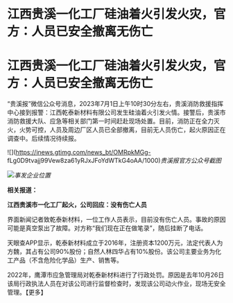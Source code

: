 # 江西贵溪一化工厂硅油着火引发火灾，官方：人员已安全撤离无伤亡

# 江西贵溪一化工厂硅油着火引发火灾，官方：人员已安全撤离无伤亡

“贵溪报”微信公众号消息，2023年7月1日上午10时30分左右，贵溪消防救援指挥中心接到报警：江西乾泰新材料有限公司发生硅油着火引发火情。接警后，贵溪市消防救援大队、应急等相关部门第一时间赶赴现场处置。目前，消防正在全力灭火，火势可控，人员及周边厂区人员已全部撤离，目前无人员伤亡，起火原因正在调查中。后续情况待续报。

![](https://inews.gtimg.com/news_bt/OMRpkMGg-
fLg0D9tvajj99Vew8za61yRJxJFoYdWTkG4oAA/1000)_贵溪报官方公众号截图_

![](https://inews.gtimg.com/news_bt/O08NhWkxh7bVhG3gWpW60aNfxBUSlcMn-9TIEO_YmPtuAAA/1000)_事发企业位置_

**相关报道：**

**江西贵溪市一化工厂起火，公司回应：没有伤亡人员**

界面新闻记者致乾泰新材料，一位工作人员表示，目前没有伤亡人员。事故的原因可能是真空泵出了故障。对方称“我们现在正在做笔录”，随后挂断了电话。

天眼查APP显示，乾泰新材料成立于2016年，注册资本1200万元，法定代表人为方魏，其占有公司90%股份；自然人林四华占有10%股份。该公司主要业务为化工产品（不含危险化学品）生产、销售等。

2022年，鹰潭市应急管理局对乾泰新材料进行了行政处罚。原因是去年10月26日该局行政执法人员在对该公司进行监督检查时，发现该公司动火作业，现场无安全管理。【更多】

